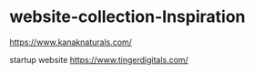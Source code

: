 # website-collection-Inspiration


https://www.kanaknaturals.com/

startup website
https://www.tingerdigitals.com/
